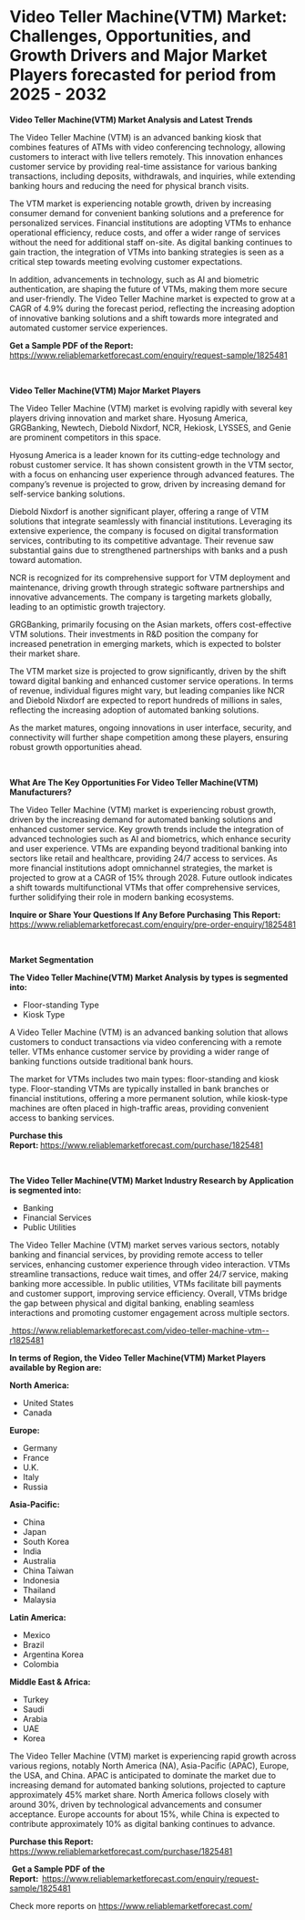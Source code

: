 <p><h1>Video Teller Machine(VTM) Market: Challenges, Opportunities, and Growth Drivers and Major Market Players forecasted for period from 2025 - 2032</h1></p><p><strong>Video Teller Machine(VTM) Market Analysis and Latest Trends</strong></p>
<p><p>The Video Teller Machine (VTM) is an advanced banking kiosk that combines features of ATMs with video conferencing technology, allowing customers to interact with live tellers remotely. This innovation enhances customer service by providing real-time assistance for various banking transactions, including deposits, withdrawals, and inquiries, while extending banking hours and reducing the need for physical branch visits.</p><p>The VTM market is experiencing notable growth, driven by increasing consumer demand for convenient banking solutions and a preference for personalized services. Financial institutions are adopting VTMs to enhance operational efficiency, reduce costs, and offer a wider range of services without the need for additional staff on-site. As digital banking continues to gain traction, the integration of VTMs into banking strategies is seen as a critical step towards meeting evolving customer expectations.</p><p>In addition, advancements in technology, such as AI and biometric authentication, are shaping the future of VTMs, making them more secure and user-friendly. The Video Teller Machine market is expected to grow at a CAGR of 4.9% during the forecast period, reflecting the increasing adoption of innovative banking solutions and a shift towards more integrated and automated customer service experiences.</p></p>
<p><strong>Get a Sample PDF of the Report:&nbsp;</strong> <a href="https://www.reliablemarketforecast.com/enquiry/request-sample/1825481?utm_campaign=2326&utm_medium=2&utm_source=Github&utm_content=ia&utm_term=27022025&utm_id=video-teller-machinevtm">https://www.reliablemarketforecast.com/enquiry/request-sample/1825481</a></p>
<p>&nbsp;</p>
<p><strong>Video Teller Machine(VTM) Major Market Players</strong></p>
<p><p>The Video Teller Machine (VTM) market is evolving rapidly with several key players driving innovation and market share. Hyosung America, GRGBanking, Newtech, Diebold Nixdorf, NCR, Hekiosk, LYSSES, and Genie are prominent competitors in this space.</p><p>Hyosung America is a leader known for its cutting-edge technology and robust customer service. It has shown consistent growth in the VTM sector, with a focus on enhancing user experience through advanced features. The company’s revenue is projected to grow, driven by increasing demand for self-service banking solutions.</p><p>Diebold Nixdorf is another significant player, offering a range of VTM solutions that integrate seamlessly with financial institutions. Leveraging its extensive experience, the company is focused on digital transformation services, contributing to its competitive advantage. Their revenue saw substantial gains due to strengthened partnerships with banks and a push toward automation.</p><p>NCR is recognized for its comprehensive support for VTM deployment and maintenance, driving growth through strategic software partnerships and innovative advancements. The company is targeting markets globally, leading to an optimistic growth trajectory.</p><p>GRGBanking, primarily focusing on the Asian markets, offers cost-effective VTM solutions. Their investments in R&D position the company for increased penetration in emerging markets, which is expected to bolster their market share.</p><p>The VTM market size is projected to grow significantly, driven by the shift toward digital banking and enhanced customer service operations. In terms of revenue, individual figures might vary, but leading companies like NCR and Diebold Nixdorf are expected to report hundreds of millions in sales, reflecting the increasing adoption of automated banking solutions.</p><p>As the market matures, ongoing innovations in user interface, security, and connectivity will further shape competition among these players, ensuring robust growth opportunities ahead.</p></p>
<p>&nbsp;</p>
<p><strong>What Are The Key Opportunities For Video Teller Machine(VTM) Manufacturers?</strong></p>
<p><p>The Video Teller Machine (VTM) market is experiencing robust growth, driven by the increasing demand for automated banking solutions and enhanced customer service. Key growth trends include the integration of advanced technologies such as AI and biometrics, which enhance security and user experience. VTMs are expanding beyond traditional banking into sectors like retail and healthcare, providing 24/7 access to services. As more financial institutions adopt omnichannel strategies, the market is projected to grow at a CAGR of 15% through 2028. Future outlook indicates a shift towards multifunctional VTMs that offer comprehensive services, further solidifying their role in modern banking ecosystems.</p></p>
<p><strong>Inquire or Share Your Questions If Any Before Purchasing This Report:</strong> <a href="https://www.reliablemarketforecast.com/enquiry/pre-order-enquiry/1825481?utm_campaign=2326&utm_medium=2&utm_source=Github&utm_content=ia&utm_term=27022025&utm_id=video-teller-machinevtm">https://www.reliablemarketforecast.com/enquiry/pre-order-enquiry/1825481</a></p>
<p>&nbsp;</p>
<p><strong>Market Segmentation</strong></p>
<p><strong>The Video Teller Machine(VTM) Market Analysis by types is segmented into:</strong></p>
<p><ul><li>Floor-standing Type</li><li>Kiosk Type</li></ul></p>
<p><p>A Video Teller Machine (VTM) is an advanced banking solution that allows customers to conduct transactions via video conferencing with a remote teller. VTMs enhance customer service by providing a wider range of banking functions outside traditional bank hours. </p><p>The market for VTMs includes two main types: floor-standing and kiosk type. Floor-standing VTMs are typically installed in bank branches or financial institutions, offering a more permanent solution, while kiosk-type machines are often placed in high-traffic areas, providing convenient access to banking services.</p></p>
<p><strong>Purchase this Report:&nbsp;</strong><a href="https://www.reliablemarketforecast.com/purchase/1825481?utm_campaign=2326&utm_medium=2&utm_source=Github&utm_content=ia&utm_term=27022025&utm_id=video-teller-machinevtm">https://www.reliablemarketforecast.com/purchase/1825481</a></p>
<p>&nbsp;</p>
<p><strong>The Video Teller Machine(VTM) Market Industry Research by Application is segmented into:</strong></p>
<p><ul><li>Banking</li><li>Financial Services</li><li>Public Utilities</li></ul></p>
<p><p>The Video Teller Machine (VTM) market serves various sectors, notably banking and financial services, by providing remote access to teller services, enhancing customer experience through video interaction. VTMs streamline transactions, reduce wait times, and offer 24/7 service, making banking more accessible. In public utilities, VTMs facilitate bill payments and customer support, improving service efficiency. Overall, VTMs bridge the gap between physical and digital banking, enabling seamless interactions and promoting customer engagement across multiple sectors.</p></p>
<p><a href="https://www.reliablemarketforecast.com/video-teller-machine-vtm--r1825481?utm_campaign=2326&utm_medium=2&utm_source=Github&utm_content=ia&utm_term=27022025&utm_id=video-teller-machinevtm">&nbsp;https://www.reliablemarketforecast.com/video-teller-machine-vtm--r1825481</a></p>
<p><strong>In terms of Region, the Video Teller Machine(VTM) Market Players available by Region are:</strong></p>
<p>
    <p> <strong> North America: </strong>
        <ul>
            <li>United States</li>
            <li>Canada</li>
        </ul>
        </p> 
    <p> <strong> Europe: </strong>
        <ul>
            <li>Germany</li>
            <li>France</li>
            <li>U.K.</li>
            <li>Italy</li>
            <li>Russia</li>
        </ul>
        </p> 
    <p> <strong> Asia-Pacific: </strong>
        <ul>
            <li>China</li>
            <li>Japan</li>
            <li>South Korea</li>
            <li>India</li>
            <li>Australia</li>
            <li>China Taiwan</li>
            <li>Indonesia</li>
            <li>Thailand</li>
            <li>Malaysia</li>
        </ul>
        </p> 
    <p> <strong> Latin America: </strong>
        <ul>
            <li>Mexico</li>
            <li>Brazil</li>
            <li>Argentina Korea</li>
            <li>Colombia</li>
        </ul>
        </p> 
    <p> <strong> Middle East & Africa: </strong>
        <ul>
            <li>Turkey</li>
            <li>Saudi</li>
            <li>Arabia</li>
            <li>UAE</li>
            <li>Korea</li>
        </ul>
    </p>
    </p>
<p><p>The Video Teller Machine (VTM) market is experiencing rapid growth across various regions, notably North America (NA), Asia-Pacific (APAC), Europe, the USA, and China. APAC is anticipated to dominate the market due to increasing demand for automated banking solutions, projected to capture approximately 45% market share. North America follows closely with around 30%, driven by technological advancements and consumer acceptance. Europe accounts for about 15%, while China is expected to contribute approximately 10% as digital banking continues to advance.</p></p>
<p><strong>Purchase this Report: </strong><a href="https://www.reliablemarketforecast.com/purchase/1825481?utm_campaign=2326&utm_medium=2&utm_source=Github&utm_content=ia&utm_term=27022025&utm_id=video-teller-machinevtm">https://www.reliablemarketforecast.com/purchase/1825481</a></p>
<p>&nbsp;<strong>Get a Sample PDF of the Report:&nbsp;&nbsp;</strong><a href="https://www.reliablemarketforecast.com/enquiry/request-sample/1825481?utm_campaign=2326&utm_medium=2&utm_source=Github&utm_content=ia&utm_term=27022025&utm_id=video-teller-machinevtm">https://www.reliablemarketforecast.com/enquiry/request-sample/1825481</a></p>
<p><strong></strong></p>
<p>Check more reports on <a href="https://www.reliablemarketforecast.com/?utm_campaign=2326&utm_medium=2&utm_source=Github&utm_content=ia&utm_term=27022025&utm_id=video-teller-machinevtm">https://www.reliablemarketforecast.com/</a></p>